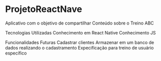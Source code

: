 # ProjetoReactNave
Aplicativo com o objetivo de compartilhar Conteúdo sobre o Treino ABC

Tecnologias Utilizadas
Conhecimento em React Native
Conhecimento JS

Funcionalidades Futuras
Cadastrar clientes
Armazenar em um banco de dados realizando o cadastramento
Expecificação para treino de usuário específico
